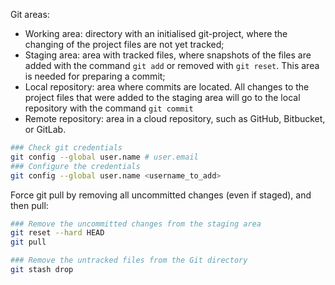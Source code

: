 
Git areas:
- Working area: directory with an initialised git-project, where the changing of the project files are not yet tracked; 
- Staging area: area with tracked files, where snapshots of the files are added with the command `git add` or removed with `git reset`. This area is needed for preparing a commit;
- Local repository: area where commits are located. All changes to the project files that were added to the staging area will go to the local repository with the command `git commit`
- Remote repository: area in a cloud repository, such as GitHub, Bitbucket, or GitLab. 


```bash
### Check git credentials
git config --global user.name # user.email
### Configure the credentials
git config --global user.name <username_to_add>
```

Force git pull by removing all uncommitted changes (even if staged), and then pull:
```bash
### Remove the uncommitted changes from the staging area
git reset --hard HEAD
git pull

### Remove the untracked files from the Git directory
git stash drop
```

